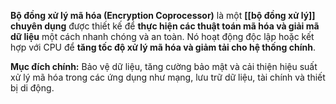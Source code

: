 **Bộ đồng xử lý mã hóa (Encryption Coprocessor)** là một **[[bộ đồng xử lý]] chuyên dụng** được thiết kế để **thực hiện các thuật toán mã hóa và giải mã dữ liệu** một cách nhanh chóng và an toàn. Nó hoạt động độc lập hoặc kết hợp với CPU để **tăng tốc độ xử lý mã hóa và giảm tải cho hệ thống chính**.

**Mục đích chính:** Bảo vệ dữ liệu, tăng cường bảo mật và cải thiện hiệu suất xử lý mã hóa trong các ứng dụng như mạng, lưu trữ dữ liệu, tài chính và thiết bị di động.